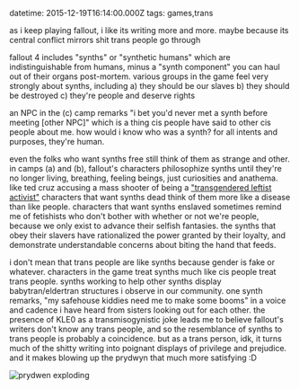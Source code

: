 datetime: 2015-12-19T16:14:00.000Z
tags: games,trans

as i keep playing fallout, i like its writing more and more. maybe because its central conflict mirrors shit trans people go through

fallout 4 includes "synths" or "synthetic humans" which are indistinguishable from humans, minus a "synth component" you can haul out of their organs post-mortem. various groups in the game feel very strongly about synths, including a) they should be our slaves b) they should be destroyed c) they're people and deserve rights

an NPC in the (c) camp remarks "i bet you'd never met a synth before meeting [other NPC]" which is a thing cis people have said to other cis people about me. how would i know who was a synth? for all intents and purposes, they're human.

even the folks who want synths free still think of them as strange and other. in camps (a) and (b), fallout's characters philosophize synths until they're no longer living, breathing, feeling beings, just curiosities and anathema. like ted cruz accusing a mass shooter of being a ["transgendered leftist activist"][zodiac] characters that want synths dead think of them more like a disease than like people. characters that want synths enslaved sometimes remind me of fetishists who don't bother with whether or not we're people, because we only exist to advance their selfish fantasies. the synths that obey their slavers have rationalized the power granted by their loyalty, and demonstrate understandable concerns about biting the hand that feeds.

i don't mean that trans people are like synths because gender is fake or whatever. characters in the game treat synths much like cis people treat trans people. synths working to help other synths display babytran/eldertran structures i observe in our community. one synth remarks, "my safehouse kiddies need me to make some booms" in a voice and cadence i have heard from sisters looking out for each other. the presence of KLE0 as a transmisogynistic joke leads me to believe fallout's writers don't know any trans people, and so the resemblance of synths to trans people is probably a coincidence. but as a trans person, idk, it turns much of the shitty writing into poignant displays of privilege and prejudice. and it makes blowing up the prydwyn that much more satisfying :D

![prydwen exploding](/img/prydwen.jpg)

[zodiac]: http://web.archive.org/web/20160317213624/http://thinkprogress.org/lgbt/2015/11/29/3726311/ted-cruz-planned-parenthood-shooting-transgendered/